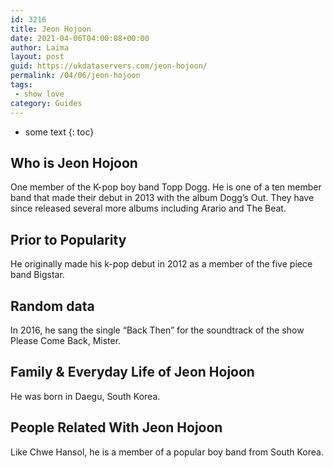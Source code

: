 ```yaml
---
id: 3216
title: Jeon Hojoon
date: 2021-04-06T04:00:08+00:00
author: Laima
layout: post
guid: https://ukdataservers.com/jeon-hojoon/
permalink: /04/06/jeon-hojoon
tags:
 - show love
category: Guides
---
```


* some text
{: toc}


## Who is Jeon Hojoon
                  
                  
                  
One member of the K-pop boy band Topp Dogg. He is one of a ten member band that made their debut in 2013 with the album Dogg&#8217;s Out. They have since released several more albums including Arario and The Beat.
                  
              
            
              
            
                
                
                
## Prior to Popularity
                  
                  
                  
He originally made his k-pop debut in 2012 as a member of the five piece band Bigstar.
                  
              
            
              
            
                
                
                
## Random data
                  
                  
                  
In 2016, he sang the single &#8220;Back Then&#8221; for the soundtrack of the show Please Come Back, Mister.
                  
              
            
              
            
                
                
                
## Family & Everyday Life of Jeon Hojoon
                  
                  
                  
He was born in Daegu, South Korea.
                  
              
            
              
            
                
                
                
## People Related With Jeon Hojoon
                  
                  
                  
Like Chwe Hansol, he is a member of a popular boy band from South Korea.
                  
              
            
              
            
                
              
            
              
              
            
            
              
            
          
          
          